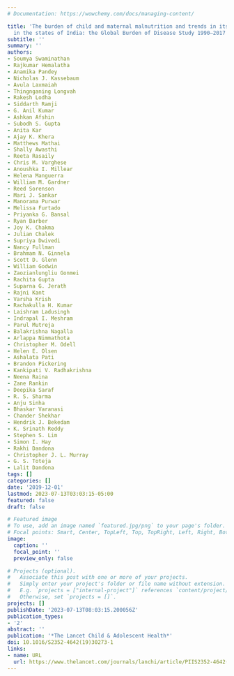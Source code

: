 ```yaml
---
# Documentation: https://wowchemy.com/docs/managing-content/

title: 'The burden of child and maternal malnutrition and trends in its indicators
  in the states of India: the Global Burden of Disease Study 1990–2017'
subtitle: ''
summary: ''
authors:
- Soumya Swaminathan
- Rajkumar Hemalatha
- Anamika Pandey
- Nicholas J. Kassebaum
- Avula Laxmaiah
- Thingnganing Longvah
- Rakesh Lodha
- Siddarth Ramji
- G. Anil Kumar
- Ashkan Afshin
- Subodh S. Gupta
- Anita Kar
- Ajay K. Khera
- Matthews Mathai
- Shally Awasthi
- Reeta Rasaily
- Chris M. Varghese
- Anoushka I. Millear
- Helena Manguerra
- William M. Gardner
- Reed Sorenson
- Mari J. Sankar
- Manorama Purwar
- Melissa Furtado
- Priyanka G. Bansal
- Ryan Barber
- Joy K. Chakma
- Julian Chalek
- Supriya Dwivedi
- Nancy Fullman
- Brahmam N. Ginnela
- Scott D. Glenn
- William Godwin
- Zaozianlungliu Gonmei
- Rachita Gupta
- Suparna G. Jerath
- Rajni Kant
- Varsha Krish
- Rachakulla H. Kumar
- Laishram Ladusingh
- Indrapal I. Meshram
- Parul Mutreja
- Balakrishna Nagalla
- Arlappa Nimmathota
- Christopher M. Odell
- Helen E. Olsen
- Ashalata Pati
- Brandon Pickering
- Kankipati V. Radhakrishna
- Neena Raina
- Zane Rankin
- Deepika Saraf
- R. S. Sharma
- Anju Sinha
- Bhaskar Varanasi
- Chander Shekhar
- Hendrik J. Bekedam
- K. Srinath Reddy
- Stephen S. Lim
- Simon I. Hay
- Rakhi Dandona
- Christopher J. L. Murray
- G. S. Toteja
- Lalit Dandona
tags: []
categories: []
date: '2019-12-01'
lastmod: 2023-07-13T03:03:15-05:00
featured: false
draft: false

# Featured image
# To use, add an image named `featured.jpg/png` to your page's folder.
# Focal points: Smart, Center, TopLeft, Top, TopRight, Left, Right, BottomLeft, Bottom, BottomRight.
image:
  caption: ''
  focal_point: ''
  preview_only: false

# Projects (optional).
#   Associate this post with one or more of your projects.
#   Simply enter your project's folder or file name without extension.
#   E.g. `projects = ["internal-project"]` references `content/project/deep-learning/index.md`.
#   Otherwise, set `projects = []`.
projects: []
publishDate: '2023-07-13T08:03:15.200056Z'
publication_types:
- '2'
abstract: ''
publication: '*The Lancet Child & Adolescent Health*'
doi: 10.1016/S2352-4642(19)30273-1
links:
- name: URL
  url: https://www.thelancet.com/journals/lanchi/article/PIIS2352-4642(19)30273-1/fulltext
---
```

